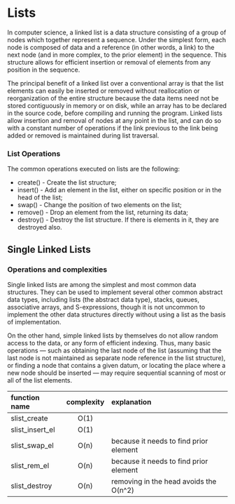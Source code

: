 Lists
=====

In computer science, a linked list is a data structure consisting of a group of nodes which together represent a sequence. Under the simplest form, each node is composed of data and a reference (in other words, a link) to the next node (and in more complex, to the prior element) in the sequence. This structure allows for efficient insertion or removal of elements from any position in the sequence.

The principal benefit of a linked list over a conventional array is that the list elements can easily be inserted or removed without reallocation or reorganization of the entire structure because the data items need not be stored contiguously in memory or on disk, while an array has to be declared in the source code, before compiling and running the program. Linked lists allow insertion and removal of nodes at any point in the list, and can do so with a constant number of operations if the link previous to the link being added or removed is maintained during list traversal.

### List Operations

The common operations executed on lists are the following:

 * create() - Create the list structure;
 * insert() - Add an element in the list, either on specific position or in the head of the list;
 * swap() - Change the position of two elements on the list;
 * remove() - Drop an element from the list, returning its data;
 * destroy() - Destroy the list structure. If there is elements in it, they are destroyed also.

Single Linked Lists
-------------------

### Operations and complexities

Single linked lists are among the simplest and most common data structures. They can be used to implement several other common abstract data types, including lists (the abstract data type), stacks, queues, associative arrays, and S-expressions, though it is not uncommon to implement the other data structures directly without using a list as the basis of implementation.

On the other hand, simple linked lists by themselves do not allow random access to the data, or any form of efficient indexing. Thus, many basic operations — such as obtaining the last node of the list (assuming that the last node is not maintained as separate node reference in the list structure), or finding a node that contains a given datum, or locating the place where a new node should be inserted — may require sequential scanning of most or all of the list elements.

function name | complexity | explanation
:-- | :--:  |:--
slist_create | O(1) | 
slist_insert_el | O(1) | 
slist_swap_el | O(n) | because it needs to find prior element
slist_rem_el | O(n) | because it needs to find prior element
slist_destroy | O(n) | removing in the head avoids the O(n^2)
